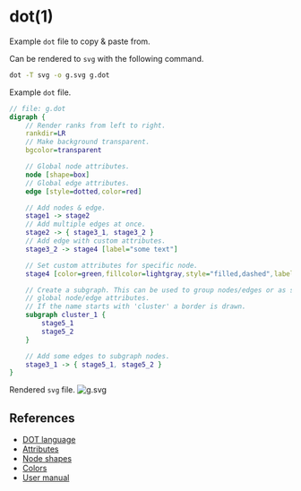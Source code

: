 # dot(1)

Example `dot` file to copy & paste from.

Can be rendered to `svg` with the following command.
```bash
dot -T svg -o g.svg g.dot
```

Example `dot` file.
```dot
// file: g.dot
digraph {
    // Render ranks from left to right.
    rankdir=LR
    // Make background transparent.
    bgcolor=transparent

    // Global node attributes.
    node [shape=box]
    // Global edge attributes.
    edge [style=dotted,color=red]

    // Add nodes & edge.
    stage1 -> stage2
    // Add multiple edges at once.
    stage2 -> { stage3_1, stage3_2 }
    // Add edge with custom attributes.
    stage3_2 -> stage4 [label="some text"]

    // Set custom attributes for specific node.
    stage4 [color=green,fillcolor=lightgray,style="filled,dashed",label="s4"]

    // Create a subgraph. This can be used to group nodes/edges or as scope for
    // global node/edge attributes.
    // If the name starts with 'cluster' a border is drawn.
    subgraph cluster_1 {
        stage5_1
        stage5_2
    }

    // Add some edges to subgraph nodes.
    stage3_1 -> { stage5_1, stage5_2 }
}
```

Rendered `svg` file.
![g.svg](https://johannst.github.io/notes/assets/g.svg)

## References
- [DOT language](https://graphviz.org/doc/info/lang.html)
- [Attributes](https://graphviz.org/doc/info/attrs.html)
- [Node shapes](https://graphviz.org/doc/info/shapes.html)
- [Colors](https://graphviz.org/doc/info/colors.html)
- [User manual](https://graphviz.org/pdf/dotguide.pdf)
